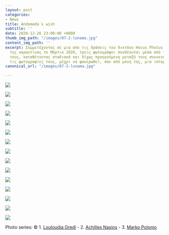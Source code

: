 ```yaml
---
layout: post
categories:
- News
title: Andomeda´s wish
subtitle: ''
date: 2020-12-26 23:00:00 +0000
thumb_img_path: "/images/07-2-lunama.jpg"
content_img_path: ''
excerpt: Συμμετέχοντας σε μια απο τις δράσεις του δικτύου Hocus Photus στη διάρκεια
  της καραντίνας το Μάρτιο 2020, τρεις φωτογράφοι συνδέονται μέσα από τις εικόνες
  τους, καταθέτοντας σταδιακά και δίχως προηγούμενη μεταξύ τους συννενόηση, μια-μια
  τις φωτογραφίες τους, μέχρι να φανερωθεί, σαν από μόνη της, μια ιστορία.
canonical_url: "/images/07-2-lunama.jpg"

---
```

![](/images/01-2-lunama.jpg)

![](/images/121-1.jpg)

![](/images/03-2-lunama.jpg)

![](/images/04-2-lunama.jpg)

![](/images/05-2-lunama.jpg)

![](/images/06-2-lunama.jpg)

![](/images/07-2-lunama.jpg)

![](/images/08-2-lunama_mg_1167.jpg)

![](/images/09-2-lunama.jpg)

![](/images/10-2-lunama.jpg)

![](/images/11-2-lunama_mg_2292.jpg)

![](/images/12-2-lunama.jpg)

![](/images/13-2-lunama.jpg)

![](/images/14-2-lunama_mg_8133.jpg)

![](/images/15-2-lunama.jpg)

Photo series: © 1. <a href="https://www.facebook.com/profile.php?id=100002601821074" target="blank">Louloudia Gredi</a> - 2.  <a href="https://www.facebook.com/achilles.nasios" target="blank">Achilles Nasios</a> - 3. <a href="https://www.facebook.com/profile.php?id=100011687118637" target="blank">Marko Polonio</a>